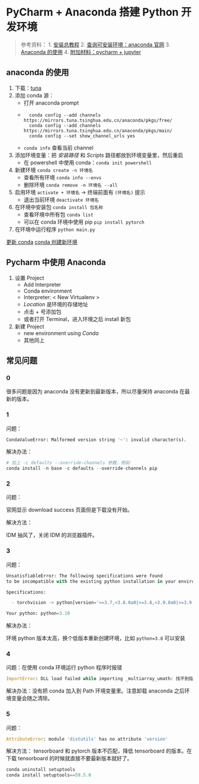 # PyCharm + Anaconda 搭建 Python 开发环境

> 参考资料：
    1. [安装总教程](https://zhuanlan.zhihu.com/p/140485845)
    2. [查询可安装环境：anaconda 官网](https://anaconda.org/)
    3. [Anaconda 的使用](https://zhuanlan.zhihu.com/p/348120084)
    4. [附加材料：pycharm + jupyter](https://blog.csdn.net/u011262253/article/details/105155581)


## anaconda 的使用

1. 下载：[tuna](https://mirrors.tuna.tsinghua.edu.cn/anaconda/archive/)
2. 添加 conda 源：
    - 打开 anaconda prompt
    - ```shell
        conda config --add channels https://mirrors.tuna.tsinghua.edu.cn/anaconda/pkgs/free/
        conda config --add channels https://mirrors.tuna.tsinghua.edu.cn/anaconda/pkgs/main/ 
        conda config --set show_channel_urls yes
        ```
    - `conda info` 查看当前 channel
3. 添加环境变量：把 *安装路径* 和 *Scripts* 路径都放到环境变量里，然后重启
    - 在 powershell 中使用 conda：`conda init powershell`
3. 新建环境 `conda create -n 环境名`
    - 查看所有环境 `conda info --envs`
    - 删除环境 `conda remove -n 环境名 --all`
4. 启用环境 `activate + 环境名` -> 终端前面有 `(环境名)` 提示
    - 退出当前环境 `deactivate 环境名`
5. 在环境中安装包 `conda install 包名称`
    - 查看环境中所有包 `conda list`
    - 可以在 conda 环境中使用 pip `pip install pytorch`
6. 在环境中运行程序 `python main.py`

[更新 conda](https://zhuanlan.zhihu.com/p/121601968)
[conda 创建新环境](https://zhuanlan.zhihu.com/p/94744929)

## Pycharm 中使用 Anaconda

1. 设置 Project
    - Add Interpreter
    - Conda environment
    - Interpreter: < New Virtualenv >
    - *Location* 是环境的存储地址
    - 点击 + 号添加包
    - 或者打开 Terminal，进入环境之后 install 新包
2. 新建 Project
    - new environment using *Conda*
    - 其他同上

## 常见问题

### 0

很多问题是因为 anaconda 没有更新到最新版本，所以尽量保持 anaconda 在最新的版本。

### 1

问题：

```python
CondaValueError: Malformed version string '~': invalid character(s).
```

解决办法：

```python
# 加上 -c defaults --override-channels 参数，例如
conda install -n base -c defaults --override-channels pip
```

### 2

问题：

官网显示 download success 页面但是下载没有开始。

解决方法：

IDM 抽风了，关闭 IDM 的浏览器插件。

### 3

问题：

```python
UnsatisfiableError: The following specifications were found
to be incompatible with the existing python installation in your environment:

Specifications:

  - torchvision -> python[version='>=3.7,<3.8.0a0|>=3.8,<3.9.0a0|>=3.9,<3.10.0a0']

Your python: python=3.10
```

解决办法：

环境 python 版本太高，换个低版本重新创建环境，比如 `python=3.8` 可以安装

### 4

问题：在使用 conda 环境运行 python 程序时报错

```python
ImportError: DLL load failed while importing _multiarray_umath: 找不到指定的模块。
```

解决办法：没有把 conda 加入到 Path 环境变量里。注意卸载 anaconda 之后环境变量会随之清除。

### 5

问题：

```python
AttributeError: module 'distutils' has no attribute 'version'
```

解决方法： tensorboard 和 pytorch 版本不匹配，降低 tensorboard 的版本。在下载 tensorboard 的时候就直接不要最新版本就好了。

```python
conda uninstall setuptools
conda install setuptools==59.5.0
```